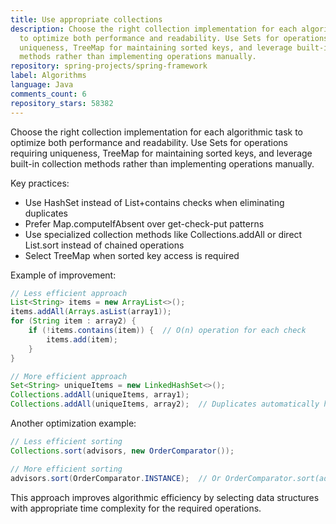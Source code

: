 ```yaml
---
title: Use appropriate collections
description: Choose the right collection implementation for each algorithmic task
  to optimize both performance and readability. Use Sets for operations requiring
  uniqueness, TreeMap for maintaining sorted keys, and leverage built-in collection
  methods rather than implementing operations manually.
repository: spring-projects/spring-framework
label: Algorithms
language: Java
comments_count: 6
repository_stars: 58382
---
```


Choose the right collection implementation for each algorithmic task to optimize both performance and readability. Use Sets for operations requiring uniqueness, TreeMap for maintaining sorted keys, and leverage built-in collection methods rather than implementing operations manually.

Key practices:
- Use HashSet instead of List+contains checks when eliminating duplicates
- Prefer Map.computeIfAbsent over get-check-put patterns
- Use specialized collection methods like Collections.addAll or direct List.sort instead of chained operations
- Select TreeMap when sorted key access is required

Example of improvement:
```java
// Less efficient approach
List<String> items = new ArrayList<>();
items.addAll(Arrays.asList(array1));
for (String item : array2) {
    if (!items.contains(item)) {  // O(n) operation for each check
        items.add(item);
    }
}

// More efficient approach
Set<String> uniqueItems = new LinkedHashSet<>();
Collections.addAll(uniqueItems, array1);
Collections.addAll(uniqueItems, array2);  // Duplicates automatically handled
```

Another optimization example:
```java
// Less efficient sorting
Collections.sort(advisors, new OrderComparator());

// More efficient sorting
advisors.sort(OrderComparator.INSTANCE);  // Or OrderComparator.sort(advisors)
```

This approach improves algorithmic efficiency by selecting data structures with appropriate time complexity for the required operations.